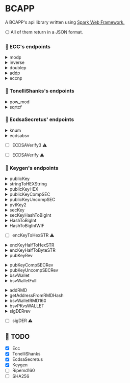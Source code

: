 # BCAPP
 A BCAPP's api library written using [Spark Web Framework.](https://sparkjava.com/)
 
 :white_circle: All of them return in a JSON format.
 
 ### :bookmark: ECC's endpoints
 
<details><summary>modp</summary><p>

#### HTTP Request

```
GET https://bcapp-spark.herokuapp.com/modp/<n>/<p1>
```
 #### URL Parameters

| Parameter  |  Description  |
| --- | --- |
|  n |  Big Integer |
|  p1 |  Big Integer |

</p>

</details>

<details><summary>inverse</summary><p>
 
#### HTTP Request

```
GET https://bcapp-spark.herokuapp.com/inverse/<r>/<p>
```
 #### URL Parameters

| Parameter  |  Description  |
| --- | --- |
|  r |  Big Integer |
|  p |  Big Integer |

</p>

</details>

<details><summary>doublep</summary><p>
 
#### HTTP Request

```
GET https://bcapp-spark.herokuapp.com/doublep/<x>/<y>
```
 #### URL Parameters

| Parameter  |  Description  |
| --- | --- |
|  x |  Big Integer |
|  y |  Big Integer |

</p>

</details>

<details><summary>addp</summary><p>
 
#### HTTP Request

```
GET https://bcapp-spark.herokuapp.com/addp/<x1>/<y1>/<x2>/<y2>
```
 #### URL Parameters

| Parameter  |  Description  |
| --- | --- |
|  x1 |  Big Integer |
|  y1 |  Big Integer |
|  x2 |  Big Integer |
|  y2 |  Big Integer |

</p>

</details>

<details><summary>eccnp</summary><p>
 
#### HTTP Request

```
GET https://bcapp-spark.herokuapp.com/eccnp/<n>/<x>/<y>
```
 #### URL Parameters

| Parameter  |  Description  |
| --- | --- |
|  n |  Big Integer |
|  x |  Big Integer |
|  y |  Big Integer |

</p>

</details>

### :bookmark: TonelliShanks's endpoints

<details><summary>pow_mod</summary><p>
 
#### HTTP Request

```
GET https://bcapp-spark.herokuapp.com/pow_mod/<base>/<expoent>/<modulus>
```
 #### URL Parameters

| Parameter  |  Description  |
| --- | --- |
|  base |  Big Integer |
|  expoent |  Big Integer |
|  modulus |  Big Integer |

</p>

</details>

<details><summary>sqrtcf</summary><p>
 
#### HTTP Request

```
GET https://bcapp-spark.herokuapp.com/sqrtcf/<n>/<p>
```
 #### URL Parameters

| Parameter  |  Description  |
| --- | --- |
|  n |  Big Integer |
|  p |  Big Integer |

</p>

</details>

### :bookmark: EcdsaSecretus' endpoints

<details><summary>knum</summary><p>
 
#### HTTP Request

```
GET https://bcapp-spark.herokuapp.com/knum/<HA4>/<PVTKEY>/<e>
```
 #### URL Parameters

| Parameter  |  Description  |
| --- | --- |
|  HA4 |  String |
|  PVTKEY |  String |
|  e |  String |

</p>

</details>

<details><summary>ecdsabsv</summary><p>
 
#### HTTP Request

```
GET https://bcapp-spark.herokuapp.com/ecdsabsv/<e>/<PVTKEY>/<HA4>
```
 #### URL Parameters

| Parameter  |  Description  |
| --- | --- |
| e | String |
| PVTKEY | String |
| HA4 | String |

</p>
</details>

- [ ] ECDSAVerify3 :warning:

- [ ] ECDSAVerify :warning:

### :bookmark: Keygen's endpoints
 
<details><summary>publicKey</summary><p>
 
#### HTTP Request

```
GET https://bcapp-spark.herokuapp.com/public-key/<text>
```
 #### URL Parameters

| Parameter  |  Description  |
| --- | --- |
|  text |  String |

</p></details>

<details><summary>stringToHEXString</summary><p>
 
#### HTTP Request

```
GET https://bcapp-spark.herokuapp.com/string-to-hex-string/<text>
```
 #### URL Parameters

| Parameter  |  Description  |
| --- | --- |
|  text |  String |

</p></details>

<details><summary>publicKeyHEX</summary><p>
 
#### HTTP Request

```
GET https://bcapp-spark.herokuapp.com/public-key-hex/<text>
```
 #### URL Parameters

| Parameter  |  Description  |
| --- | --- |
|  text |  String |

</p></details>


<details><summary>publicKeyCompSEC</summary><p>
 
#### HTTP Request

```
GET https://bcapp-spark.herokuapp.com/public-key-comp-sec/<text>
```
 #### URL Parameters

| Parameter  |  Description  |
| --- | --- |
|  text |  String |

</p></details>


<details><summary>publicKeyUncompSEC</summary><p>
 
#### HTTP Request

```
GET https://bcapp-spark.herokuapp.com/public-key-uncomp-sec/<text>
```
 #### URL Parameters

| Parameter  |  Description  |
| --- | --- |
|  text |  String |

</p></details>

<details><summary>pvtKey2</summary><p>
 
#### HTTP Request

```
GET https://bcapp-spark.herokuapp.com/pvt-key-2/<text>
```
 #### URL Parameters

| Parameter  |  Description  |
| --- | --- |
|  text |  String |

</p></details>

<details><summary>secKey</summary><p>
 
#### HTTP Request

```
GET https://bcapp-spark.herokuapp.com/sec-key/<text>
```
 #### URL Parameters

| Parameter  |  Description  |
| --- | --- |
|  text |  String |

</p></details>

<details><summary>secKeyHashToBigInt</summary><p>
 
#### HTTP Request

```
GET https://bcapp-spark.herokuapp.com/sec-key-hash-to-big-int/<text>
```
 #### URL Parameters

| Parameter  |  Description  |
| --- | --- |
|  text |  String |

</p></details>

<details><summary>HashToBigInt</summary><p>
 
#### HTTP Request

```
GET https://bcapp-spark.herokuapp.com/hash-to-big-int/<text>
```
 #### URL Parameters

| Parameter  |  Description  |
| --- | --- |
|  text |  String |

</p></details>

<details><summary>HashToBigIntWIF</summary><p>
 
#### HTTP Request

```
GET https://bcapp-spark.herokuapp.com/hash-to-big-int-wif/<text>
```
 #### URL Parameters

| Parameter  |  Description  |
| --- | --- |
|  text |  String |

</p></details>

- [ ] encKeyToHexSTR :warning:

<details><summary>encKeyHalfToHexSTR</summary><p>
 
#### HTTP Request

```
GET https://bcapp-spark.herokuapp.com/enc-key-half-to-hex-str/<point>
```
 #### URL Parameters

| Parameter  |  Description  |
| --- | --- |
|  point | BigInteger |

</p></details>

<details><summary>encKeyHalfToByteSTR</summary><p>
 
#### HTTP Request

```
GET https://bcapp-spark.herokuapp.com/enc-key-half-to-byte-str/<point>
```
 #### URL Parameters

| Parameter  |  Description  |
| --- | --- |
|  point | BigInteger |

</p></details>

<details><summary>pubKeyRev</summary><p>
 
#### HTTP Request

```
GET https://bcapp-spark.herokuapp.com/pub-key-rev/<pubkey>
```
 #### URL Parameters

| Parameter  |  Description  |
| --- | --- |
|  pubkey | String |

</p></details>

</p></details>

<details><summary>pubKeyCompSECRev</summary><p>
 
#### HTTP Request

```
GET https://bcapp-spark.herokuapp.com/pub-key-comp-sec-rev/<pubkey>
```
 #### URL Parameters

| Parameter  |  Description  |
| --- | --- |
|  pubkey | String |

</p></details>

<details><summary>pubKeyUncompSECRev</summary><p>
 
#### HTTP Request

```
GET https://bcapp-spark.herokuapp.com/pub-key-uncomp-sec-rev/<pubkey>
```
 #### URL Parameters

| Parameter  |  Description  |
| --- | --- |
|  pubkey | String |

</p></details>

<details><summary>bsvWallet</summary><p>
 
#### HTTP Request

```
GET https://bcapp-spark.herokuapp.com/bsv-wallet/<pubkeyCOD>
```
 #### URL Parameters

| Parameter  |  Description  |
| --- | --- |
| pubkeyCOD | String |

</p></details>

<details><summary>bsvWalletFull</summary><p>
 
#### HTTP Request

```
GET https://bcapp-spark.herokuapp.com/bsv-wallet-full/<pubkeyCOD>/<compressed>
```
 #### URL Parameters

| Parameter  |  Description  |
| --- | --- |
| pubkeyCOD | String |
| compressed | Boolean |

</p></details>

</p></details>

<details><summary>addRMD</summary><p>
 
#### HTTP Request

```
GET https://bcapp-spark.herokuapp.com/addRMD/<hashKey>
```
 #### URL Parameters

| Parameter  |  Description  |
| --- | --- |
| hashKey | String |

</p></details>

<details><summary>getAddressFromRMDHash</summary><p>
 
#### HTTP Request

```
GET https://bcapp-spark.herokuapp.com/get-address-from-rmd-hash/<ripemdHash>
```
 #### URL Parameters

| Parameter  |  Description  |
| --- | --- |
| ripemdHash | String |

</p></details>

<details><summary>bsvWalletRMD160</summary><p>
 
#### HTTP Request

```
GET https://bcapp-spark.herokuapp.com/bsv-wallet-rmd160/<pubkeyCOD>/<compressed>
```
 #### URL Parameters

| Parameter  |  Description  |
| --- | --- |
| pubkeyCOD | String |
| compressed | Boolean |

</p></details>

<details><summary>bsvPKvsWALLET</summary><p>
 
#### HTTP Request

```
GET https://bcapp-spark.herokuapp.com/bsv-pk-vs-wallet/<pubkeyCOD>/<walletRMD>
```
 #### URL Parameters

| Parameter  |  Description  |
| --- | --- |
| pubkeyCOD | String |
| walletRMD | String |

</p></details>

<details><summary>sigDERrev</summary><p>
 
#### HTTP Request

```
GET https://bcapp-spark.herokuapp.com/sig-der-rev/<signECDSA>
```
 #### URL Parameters

| Parameter  |  Description  |
| --- | --- |
| signECDSA | String |

</p></details>

- [ ] sigDER :warning:

## :memo: TODO
 - [x] Ecc
 - [x] TonelliShanks
 - [x] EcdsaSecretus
 - [x] Keygen
 - [ ] Ripemd160
 - [ ] SHA256
